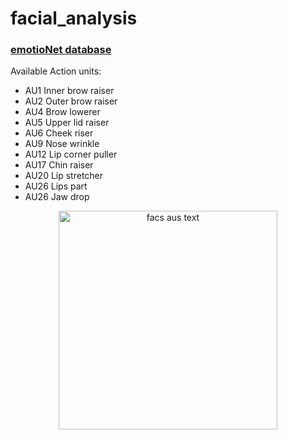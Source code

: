 # facial_analysis

### <a href="https://www.cv-foundation.org/openaccess/content_cvpr_2016/html/Benitez-Quiroz_EmotioNet_An_Accurate_CVPR_2016_paper.html">emotioNet database</a>

Available Action units:

* AU1 Inner brow raiser
* AU2 Outer brow raiser
* AU4 Brow lowerer
* AU5 Upper lid raiser
* AU6 Cheek riser
* AU9 Nose wrinkle
* AU12 Lip corner puller
* AU17 Chin raiser
* AU20 Lip stretcher
* AU26 Lips part
* AU26 Jaw drop

<p align="center">
  <img src="https://i.pinimg.com/originals/d7/0b/8a/d70b8aa3f9074bf21ed469d0ba6f4e27.png" width="350" alt="facs aus text">
</p>
